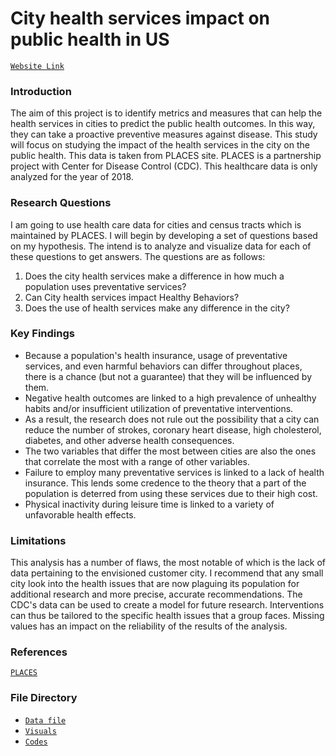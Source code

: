 # City health services impact on public health in US 

[`Website Link`](https://deepti1206.github.io/)

### Introduction

The aim of this project is to identify metrics and measures that can help the health services in cities to predict the public health outcomes. In this way, they can take a proactive preventive measures against disease. This study will focus on studying the impact of the health services in the city on the public health. This data is taken from PLACES site. PLACES is a partnership project with Center for Disease Control (CDC). This healthcare data is only analyzed for the year of 2018.

### Research Questions

I am going to use health care data for cities and census tracts which is maintained by PLACES. I will begin by developing a set of questions based on my hypothesis. The intend is to analyze and visualize data for each of these questions to get answers. The questions are as follows:

1. Does the city health services make a difference in how much a population uses preventative services?
2. Can City health services impact Healthy Behaviors?
3. Does the use of health services make any difference in the city?

### Key Findings

- Because a population's health insurance, usage of preventative services, and even harmful behaviors can differ throughout places, there is a chance (but not a guarantee) that they will be influenced by them.
- Negative health outcomes are linked to a high prevalence of unhealthy habits and/or insufficient utilization of preventative interventions.
- As a result, the research does not rule out the possibility that a city can reduce the number of strokes, coronary heart disease, high cholesterol, diabetes, and other adverse health consequences.
- The two variables that differ the most between cities are also the ones that correlate the most with a range of other variables.
- Failure to employ many preventative services is linked to a lack of health insurance. This lends some credence to the theory that a part of the population is deterred from using these services due to their high cost.
- Physical inactivity during leisure time is linked to a variety of unfavorable health effects.

### Limitations

This analysis has a number of flaws, the most notable of which is the lack of data pertaining to the envisioned customer city. I recommend that any small city look into the health issues that are now plaguing its population for additional research and more precise, accurate recommendations. The CDC's data can be used to create a model for future research. Interventions can thus be tailored to the specific health issues that a group faces. Missing values has an impact on the reliability of the results of the analysis.

### References
[`PLACES`](https://www.cdc.gov/places/index.html)

### File Directory

- [`Data file`](https://github.com/Deepti1206/deepti1206.github.io/blob/main/docs/500_Cities__Local_Data_for_Better_Health__2019_release.rar)
- [`Visuals`](https://github.com/Deepti1206/deepti1206.github.io/tree/main/docs/images)
- [`Codes`](https://github.com/Deepti1206/deepti1206.github.io/blob/main/docs/index.md)
  
